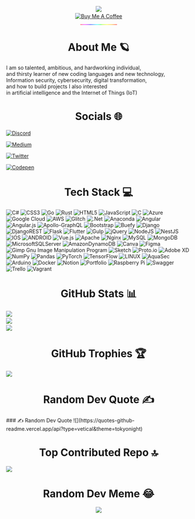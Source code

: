 
 <div id="header" align="center">
   <img src="https://media.giphy.com/media/M9gbBd9nbDrOTu1Mqx/giphy.gif" width="100"/><br/>
<a href="https://www.buymeacoffee.com/sarasoll" target="_blank">
<img src="https://cdn.buymeacoffee.com/buttons/v2/default-blue.png" alt="Buy Me A Coffee" style="height: 60px !important;width: 217px !important;" ></a>
   </div>





 <div id="header" align="center">
   <img src="https://raw.githubusercontent.com/sarasoll/sarasoll/main/img/212284115-f47cd8ff-2ffb-4b04-b5bf-4d1c14c0247f.gif" width="100"/>
   </div>





 <div id="header" align="center">
                                             <h1>About Me 🪐</h1>
  </div>
I am so talented, ambitious, and hardworking individual, <br>and thirsty learner of new coding languages and new technology, <br>Information security, cybersecurity, digital transformation, <br>and how to build projects I also interested <br>in artificial intelligence and the Internet of Things (IoT) 




 <div id="header" align="center">
                                             <h1>Socials 🌐 </h1>
  </div>


   [![Discord](https://img.shields.io/badge/Discord-%237289DA.svg?logo=discord&logoColor=white)](https://discord.gg/Soll#8613)



[![Medium](https://img.shields.io/badge/Medium-12100E?logo=medium&logoColor=white)](https://medium.com/sosolopush)



[![Twitter](https://img.shields.io/badge/Twitter-%231DA1F2.svg?logo=Twitter&logoColor=white)](https://twitter.com/@iams0ll) 



[![Codepen](https://img.shields.io/badge/Codepen-000000?style=for-the-badge&logo=codepen&logoColor=white)](https://codepen.io/sarasoll) 





 <div id="header" align="center">
                                             <h1>Tech Stack 💻 </h1>
  </div>


![C#](https://img.shields.io/badge/c%23-%23239120.svg?style=for-the-badge&logo=c-sharp&logoColor=white) ![CSS3](https://img.shields.io/badge/css3-%231572B6.svg?style=for-the-badge&logo=css3&logoColor=white) ![Go](https://img.shields.io/badge/go-%2300ADD8.svg?style=for-the-badge&logo=go&logoColor=white) ![Rust](https://img.shields.io/badge/rust-%23000000.svg?style=for-the-badge&logo=rust&logoColor=white) ![HTML5](https://img.shields.io/badge/html5-%23E34F26.svg?style=for-the-badge&logo=html5&logoColor=white) ![JavaScript](https://img.shields.io/badge/javascript-%23323330.svg?style=for-the-badge&logo=javascript&logoColor=%23F7DF1E) ![C](https://img.shields.io/badge/c-%2300599C.svg?style=for-the-badge&logo=c&logoColor=white) ![Azure](https://img.shields.io/badge/azure-%230072C6.svg?style=for-the-badge&logo=azure-devops&logoColor=white) ![Google Cloud](https://img.shields.io/badge/Google%20Cloud-%234285F4.svg?style=for-the-badge&logo=google-cloud&logoColor=white) ![AWS](https://img.shields.io/badge/AWS-%23FF9900.svg?style=for-the-badge&logo=amazon-aws&logoColor=white) ![Glitch](https://img.shields.io/badge/glitch-%233333FF.svg?style=for-the-badge&logo=glitch&logoColor=white) ![.Net](https://img.shields.io/badge/.NET-5C2D91?style=for-the-badge&logo=.net&logoColor=white) ![Anaconda](https://img.shields.io/badge/Anaconda-%2344A833.svg?style=for-the-badge&logo=anaconda&logoColor=white) ![Angular](https://img.shields.io/badge/angular-%23DD0031.svg?style=for-the-badge&logo=angular&logoColor=white) ![Angular.js](https://img.shields.io/badge/angular.js-%23E23237.svg?style=for-the-badge&logo=angularjs&logoColor=white) ![Apollo-GraphQL](https://img.shields.io/badge/-ApolloGraphQL-311C87?style=for-the-badge&logo=apollo-graphql) ![Bootstrap](https://img.shields.io/badge/bootstrap-%23563D7C.svg?style=for-the-badge&logo=bootstrap&logoColor=white) ![Buefy](https://img.shields.io/badge/Buefy-7957D5?style=for-the-badge&logo=buefy&logoColor=48289E) ![Django](https://img.shields.io/badge/django-%23092E20.svg?style=for-the-badge&logo=django&logoColor=white) ![DjangoREST](https://img.shields.io/badge/DJANGO-REST-ff1709?style=for-the-badge&logo=django&logoColor=white&color=ff1709&labelColor=gray) ![Flask](https://img.shields.io/badge/flask-%23000.svg?style=for-the-badge&logo=flask&logoColor=white) ![Flutter](https://img.shields.io/badge/Flutter-%2302569B.svg?style=for-the-badge&logo=Flutter&logoColor=white) ![Gulp](https://img.shields.io/badge/GULP-%23CF4647.svg?style=for-the-badge&logo=gulp&logoColor=white) ![jQuery](https://img.shields.io/badge/jquery-%230769AD.svg?style=for-the-badge&logo=jquery&logoColor=white) ![NodeJS](https://img.shields.io/badge/node.js-6DA55F?style=for-the-badge&logo=node.js&logoColor=white) ![NestJS](https://img.shields.io/badge/nestjs-%23E0234E.svg?style=for-the-badge&logo=nestjs&logoColor=white) ![IOS](https://img.shields.io/badge/IOS-%2320232a.svg?style=for-the-badge&logo=apple&logoColor=white) ![ANDROID](https://img.shields.io/badge/android-%2320232a.svg?style=for-the-badge&logo=android&logoColor=%a4c639) ![Vue.js](https://img.shields.io/badge/vuejs-%2335495e.svg?style=for-the-badge&logo=vuedotjs&logoColor=%234FC08D) ![Apache](https://img.shields.io/badge/apache-%23D42029.svg?style=for-the-badge&logo=apache&logoColor=white) ![Nginx](https://img.shields.io/badge/nginx-%23009639.svg?style=for-the-badge&logo=nginx&logoColor=white) ![MySQL](https://img.shields.io/badge/mysql-%2300f.svg?style=for-the-badge&logo=mysql&logoColor=white) ![MongoDB](https://img.shields.io/badge/MongoDB-%234ea94b.svg?style=for-the-badge&logo=mongodb&logoColor=white) ![MicrosoftSQLServer](https://img.shields.io/badge/Microsoft%20SQL%20Sever-CC2927?style=for-the-badge&logo=microsoft%20sql%20server&logoColor=white) ![AmazonDynamoDB](https://img.shields.io/badge/Amazon%20DynamoDB-4053D6?style=for-the-badge&logo=Amazon%20DynamoDB&logoColor=white) ![Canva](https://img.shields.io/badge/Canva-%2300C4CC.svg?style=for-the-badge&logo=Canva&logoColor=white) 	![Figma](https://img.shields.io/badge/figma-%23F24E1E.svg?style=for-the-badge&logo=figma&logoColor=white) ![Gimp Gnu Image Manipulation Program](https://img.shields.io/badge/Gimp-657D8B?style=for-the-badge&logo=gimp&logoColor=FFFFFF) ![Sketch](https://img.shields.io/badge/Sketch-FFB387?style=for-the-badge&logo=sketch&logoColor=black) ![Proto.io](https://img.shields.io/badge/Proto.io-161637?style=for-the-badge&logo=proto.io&logoColor=00e5ff) ![Adobe XD](https://img.shields.io/badge/Adobe%20XD-470137?style=for-the-badge&logo=Adobe%20XD&logoColor=#FF61F6) ![NumPy](https://img.shields.io/badge/numpy-%23013243.svg?style=for-the-badge&logo=numpy&logoColor=white) ![Pandas](https://img.shields.io/badge/pandas-%23150458.svg?style=for-the-badge&logo=pandas&logoColor=white) ![PyTorch](https://img.shields.io/badge/PyTorch-%23EE4C2C.svg?style=for-the-badge&logo=PyTorch&logoColor=white) ![TensorFlow](https://img.shields.io/badge/TensorFlow-%23FF6F00.svg?style=for-the-badge&logo=TensorFlow&logoColor=white) ![LINUX](https://img.shields.io/badge/Linux-FCC624?style=for-the-badge&logo=linux&logoColor=black) ![AquaSec](https://img.shields.io/badge/aqua-%231904DA.svg?style=for-the-badge&logo=aqua&logoColor=#0018A8) ![Arduino](https://img.shields.io/badge/-Arduino-00979D?style=for-the-badge&logo=Arduino&logoColor=white) ![Docker](https://img.shields.io/badge/docker-%230db7ed.svg?style=for-the-badge&logo=docker&logoColor=white) ![Notion](https://img.shields.io/badge/Notion-%23000000.svg?style=for-the-badge&logo=notion&logoColor=white) ![Portfolio](https://img.shields.io/badge/Portfolio-%23000000.svg?style=for-the-badge&logo=firefox&logoColor=#FF7139) ![Raspberry Pi](https://img.shields.io/badge/-RaspberryPi-C51A4A?style=for-the-badge&logo=Raspberry-Pi) ![Swagger](https://img.shields.io/badge/-Swagger-%23Clojure?style=for-the-badge&logo=swagger&logoColor=white) ![Trello](https://img.shields.io/badge/Trello-%23026AA7.svg?style=for-the-badge&logo=Trello&logoColor=white) ![Vagrant](https://img.shields.io/badge/vagrant-%231563FF.svg?style=for-the-badge&logo=vagrant&logoColor=white)






 <div id="header" align="center">
                                             <h1>GitHub Stats 📊 </h1>
  </div>

![](https://github-readme-stats.vercel.app/api?username=sarasoll&theme=dark&hide_border=false&include_all_commits=true&count_private=false)<br/>
![](https://github-readme-streak-stats.herokuapp.com/?user=sarasoll&theme=dark&hide_border=false)<br/>
![](https://github-readme-stats.vercel.app/api/top-langs/?username=sarasoll&theme=dark&hide_border=false&include_all_commits=true&count_private=false&layout=compact)





<div id="header" align="center">
                                             <h1>GitHub Trophies 🏆</h1>
  </div>

![](https://github-profile-trophy.vercel.app/?username=sarasoll&theme=radical&no-frame=false&no-bg=true&margin-w=4)





<div id="header" align="center">
                                             <h1>Random Dev Quote ✍️</h1>
  </div>
### ✍️ Random Dev Quote
![](https://quotes-github-readme.vercel.app/api?type=vetical&theme=tokyonight)




 <div id="header" align="center">
                                             <h1>Top Contributed Repo 🔝 </h1>
  </div>

![](https://github-contributor-stats.vercel.app/api?username=sarasoll&limit=5&theme=dark&combine_all_yearly_contributions=true)




 <div id="header" align="center">
                                             <h1>Random Dev Meme 😂 </h1>
  </div>

 <div id="header" align="center">
<img src="https://rm.up.railway.app/" width="512px"/>
</div>




 
  

  
